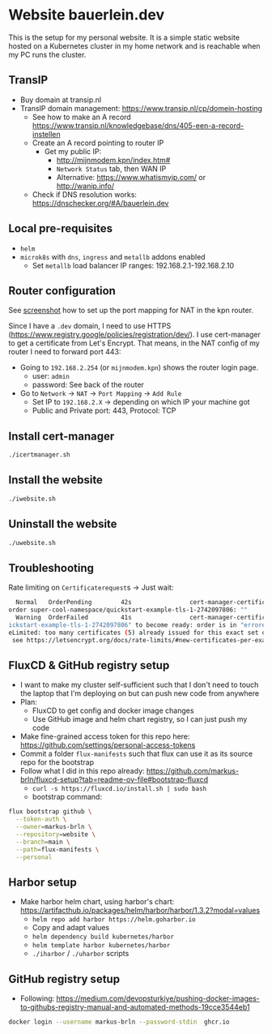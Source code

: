 # Website bauerlein.dev

This is the setup for my personal website. It is a simple static website hosted on a Kubernetes cluster in my home
network and is reachable when my PC runs the cluster.

## TransIP

- Buy domain at transip.nl
- TransIP domain management: https://www.transip.nl/cp/domein-hosting
  - See how to make an A record https://www.transip.nl/knowledgebase/dns/405-een-a-record-instellen
  - Create an A record pointing to router IP
    - Get my public IP:
      - http://mijnmodem.kpn/index.htm#
      - `Network Status` tab, then WAN IP
      - Alternative: https://www.whatismyip.com/ or http://wanip.info/
  - Check if DNS resolution works: https://dnschecker.org/#A/bauerlein.dev

## Local pre-requisites

- `helm`
- `microk8s` with `dns`, `ingress` and `metallb` addons enabled
  - Set `metallb` load balancer IP ranges:  192.168.2.1-192.168.2.10

## Router configuration

See [screenshot](./images/Screenshot%20from%202024-12-14%2016-01-57.png) how to set up the port mapping for NAT
in the kpn router.

Since I have a `.dev` domain, I need to use HTTPS (https://www.registry.google/policies/registration/dev/). I use
cert-manager to get a certificate from Let's Encrypt. That means, in the NAT config of my router I need to forward port
443:

- Going to `192.168.2.254` (or `mijnmodem.kpn`) shows the router login page.
    - user: `admin`
    - password: See back of the router
- Go to `Network` -> `NAT` -> `Port Mapping` -> `Add Rule`
    - Set IP to `192.168.2.X` -> depending on which IP your machine got
    - Public and Private port: 443, Protocol: TCP

## Install cert-manager

```bash
./icertmanager.sh
```

## Install the website

```bash
./iwebsite.sh
```

## Uninstall the website

```bash
./uwebsite.sh
```

## Troubleshooting

Rate limiting on `Certificaterequest`s -> Just wait:

```bash
  Normal   OrderPending        42s                cert-manager-certificaterequests-issuer-acme        Waiting on certificate issuance from 
order super-cool-namespace/quickstart-example-tls-1-2742097806: ""                                                                         
  Warning  OrderFailed         41s                cert-manager-certificaterequests-issuer-acme        Failed to wait for order resource "qu
ickstart-example-tls-1-2742097806" to become ready: order is in "errored" state: Failed to create Order: 429 urn:ietf:params:acme:error:rat
eLimited: too many certificates (5) already issued for this exact set of domains in the last 168h0m0s, retry after 2024-12-16 02:50:38 UTC:
 see https://letsencrypt.org/docs/rate-limits/#new-certificates-per-exact-set-of-hostnames
```

## FluxCD & GitHub registry setup

- I want to make my cluster self-sufficient such that I don't need to touch the laptop that I'm deploying on but can
  push new code from anywhere
- Plan:
  - FluxCD to get config and docker image changes
  - Use GitHub image and helm chart registry, so I can just push my code
- Make fine-grained access token for this repo here: https://github.com/settings/personal-access-tokens
- Commit a folder `flux-manifests` such that flux can use it as its source repo for the bootstrap
- Follow what I did in this repo already: https://github.com/markus-brln/fluxcd-setup?tab=readme-ov-file#bootstrap-fluxcd
  - `curl -s https://fluxcd.io/install.sh | sudo bash`
  - bootstrap command:

```bash
flux bootstrap github \
  --token-auth \
  --owner=markus-brln \
  --repository=website \
  --branch=main \
  --path=flux-manifests \
  --personal
```

## Harbor setup

- Make harbor helm chart, using harbor's chart: https://artifacthub.io/packages/helm/harbor/harbor/1.3.2?modal=values
  - `helm repo add harbor https://helm.goharbor.io`
  - Copy and adapt values
  - `helm dependency build kubernetes/harbor`
  - `helm template harbor kubernetes/harbor`
  - `./iharbor` / `./uharbor` scripts

## GitHub registry setup

- Following: https://medium.com/devopsturkiye/pushing-docker-images-to-githubs-registry-manual-and-automated-methods-19cce3544eb1

```bash
docker login --username markus-brln --password-stdin  ghcr.io

```
